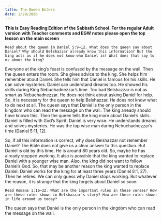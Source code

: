 ```yaml
---
title: The Queen Enters
date: 1/28/2020
---
```


 **This is Easy Reading Edition of the Sabbath School. For the regular Adult version with Teacher comments and EGW notes please open the top lesson on the main screen** 

`Read about the queen in Daniel 5:9–12. What does the queen say about Daniel? Why should Belshazzar already know this information? But the king acts as if he does not know who Daniel is! What does that say to us about the king?`

Everyone at the king’s feast is confused by the message on the wall. Then the queen enters the room. She gives advice to the king. She helps him remember about Daniel. She tells him that Daniel is famous for his skills. He can solve mysteries. Daniel can understand dreams too. He showed his skills during King Nebuchadnezzar’s time. Too bad Belshazzar is not as smart as Nebuchadnezzar. He does not think about asking Daniel for help. So, it is necessary for the queen to help Belshazzar. He does not know what to do next at all. The queen says that Daniel is the only person in the kingdom who can read the message on the wall. The king already should have known this. Then the queen tells the king more about Daniel’s skills. Daniel is filled with God’s Spirit. Daniel is very wise. He understands dreams and solves mysteries. He was the top wise man during Nebuchadnezzar’s time (Daniel 5:11, 12).

So, if all this information is correct, why does Belshazzar not remember Daniel? The Bible does not give us a clear answer to this question. But Daniel is old by this time. He is around 80 years old. So, maybe he has already stopped working. It also is possible that the king wanted to replace Daniel with a younger wise man. Also, the king did not want to follow Daniel’s God. So, that may be another reason the king wanted to replace Daniel. Daniel works for the king for at least three years (Daniel 8:1, 27). Then he retires. We can only guess why Daniel stops working. But whatever the reason, it is strange that the king forgets about Daniel so soon.

`Read Romans 1:16–32. What are the important rules in these verses? How are these rules shown in Belshazzar’s story? How are these rules shown in life around us today?`

The queen says that Daniel is the only person in the kingdom who can read the message on the wall.
